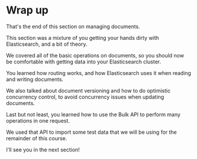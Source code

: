 # Wrap up

That's the end of this section on managing documents.

This section was a mixture of you getting your hands dirty with Elasticsearch, and a bit of theory.

We covered all of the basic operations on documents, so you should now be comfortable with getting data into your Elasticsearch cluster.

You learned how routing works, and how Elasticsearch uses it when reading and writing documents.

We also talked about document versioning and how to do optimistic concurrency control, to avoid concurrency issues when updating documents.

Last but not least, you learned how to use the Bulk API to perform many operations in one request.

We used that API to import some test data that we will be using for the remainder of this course.

I'll see you in the next section!